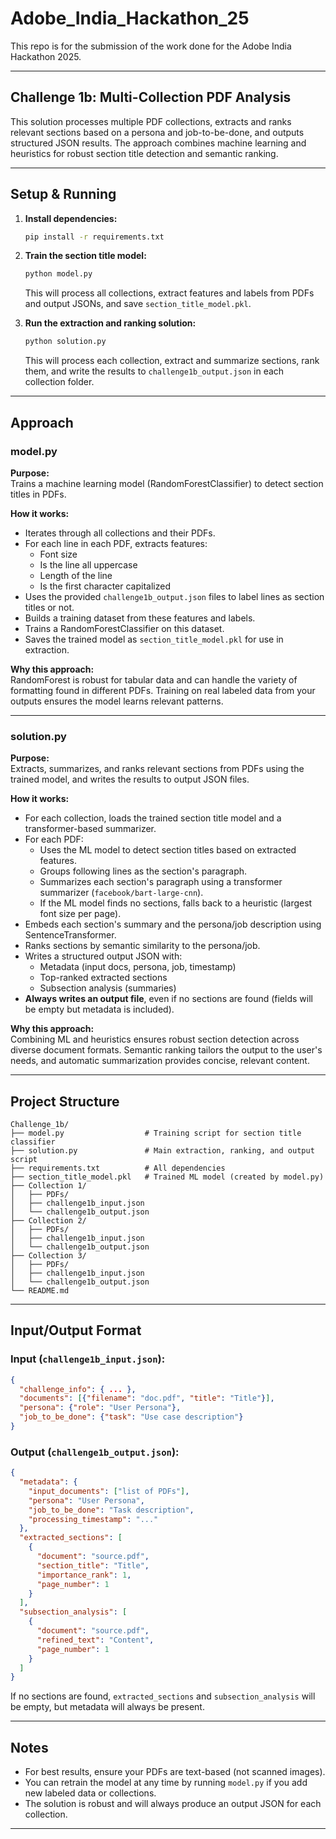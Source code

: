 # Adobe_India_Hackathon_25

This repo is for the submission of the work done for the Adobe India Hackathon 2025.

---

## Challenge 1b: Multi-Collection PDF Analysis

This solution processes multiple PDF collections, extracts and ranks relevant sections based on a persona and job-to-be-done, and outputs structured JSON results. The approach combines machine learning and heuristics for robust section title detection and semantic ranking.

---

## Setup & Running

1. **Install dependencies:**
   ```sh
   pip install -r requirements.txt
   ```

2. **Train the section title model:**
   ```sh
   python model.py
   ```
   This will process all collections, extract features and labels from PDFs and output JSONs, and save `section_title_model.pkl`.

3. **Run the extraction and ranking solution:**
   ```sh
   python solution.py
   ```
   This will process each collection, extract and summarize sections, rank them, and write the results to `challenge1b_output.json` in each collection folder.

---

## Approach

### model.py

**Purpose:**  
Trains a machine learning model (RandomForestClassifier) to detect section titles in PDFs.

**How it works:**
- Iterates through all collections and their PDFs.
- For each line in each PDF, extracts features:
  - Font size
  - Is the line all uppercase
  - Length of the line
  - Is the first character capitalized
- Uses the provided `challenge1b_output.json` files to label lines as section titles or not.
- Builds a training dataset from these features and labels.
- Trains a RandomForestClassifier on this dataset.
- Saves the trained model as `section_title_model.pkl` for use in extraction.

**Why this approach:**  
RandomForest is robust for tabular data and can handle the variety of formatting found in different PDFs. Training on real labeled data from your outputs ensures the model learns relevant patterns.

---

### solution.py

**Purpose:**  
Extracts, summarizes, and ranks relevant sections from PDFs using the trained model, and writes the results to output JSON files.

**How it works:**
- For each collection, loads the trained section title model and a transformer-based summarizer.
- For each PDF:
  - Uses the ML model to detect section titles based on extracted features.
  - Groups following lines as the section's paragraph.
  - Summarizes each section's paragraph using a transformer summarizer (`facebook/bart-large-cnn`).
  - If the ML model finds no sections, falls back to a heuristic (largest font size per page).
- Embeds each section's summary and the persona/job description using SentenceTransformer.
- Ranks sections by semantic similarity to the persona/job.
- Writes a structured output JSON with:
  - Metadata (input docs, persona, job, timestamp)
  - Top-ranked extracted sections
  - Subsection analysis (summaries)
- **Always writes an output file**, even if no sections are found (fields will be empty but metadata is included).

**Why this approach:**  
Combining ML and heuristics ensures robust section detection across diverse document formats. Semantic ranking tailors the output to the user's needs, and automatic summarization provides concise, relevant content.

---

## Project Structure

```
Challenge_1b/
├── model.py                  # Training script for section title classifier
├── solution.py               # Main extraction, ranking, and output script
├── requirements.txt          # All dependencies
├── section_title_model.pkl   # Trained ML model (created by model.py)
├── Collection 1/
│   ├── PDFs/
│   ├── challenge1b_input.json
│   └── challenge1b_output.json
├── Collection 2/
│   ├── PDFs/
│   ├── challenge1b_input.json
│   └── challenge1b_output.json
├── Collection 3/
│   ├── PDFs/
│   ├── challenge1b_input.json
│   └── challenge1b_output.json
└── README.md
```

---

## Input/Output Format

### Input (`challenge1b_input.json`):
```json
{
  "challenge_info": { ... },
  "documents": [{"filename": "doc.pdf", "title": "Title"}],
  "persona": {"role": "User Persona"},
  "job_to_be_done": {"task": "Use case description"}
}
```

### Output (`challenge1b_output.json`):
```json
{
  "metadata": {
    "input_documents": ["list of PDFs"],
    "persona": "User Persona",
    "job_to_be_done": "Task description",
    "processing_timestamp": "..."
  },
  "extracted_sections": [
    {
      "document": "source.pdf",
      "section_title": "Title",
      "importance_rank": 1,
      "page_number": 1
    }
  ],
  "subsection_analysis": [
    {
      "document": "source.pdf",
      "refined_text": "Content",
      "page_number": 1
    }
  ]
}
```
If no sections are found, `extracted_sections` and `subsection_analysis` will be empty, but metadata will always be present.

---

## Notes

- For best results, ensure your PDFs are text-based (not scanned images).
- You can retrain the model at any time by running `model.py` if you add new labeled data or collections.
- The solution is robust and will always produce an output JSON for each collection.

---
